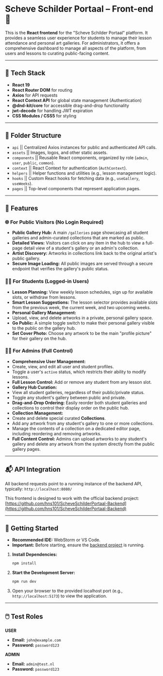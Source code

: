 # Scheve Schilder Portaal – Front-end 🎨

This is the **React frontend** for the "Scheve Schilder Portaal" platform. It provides a seamless user experience for students to manage their lesson attendance and personal art galleries. For administrators, it offers a comprehensive dashboard to manage all aspects of the platform, from users and lessons to curating public-facing content.

---

## 🧱 Tech Stack

-   **React 19**
-   **React Router DOM** for routing
-   **Axios** for API requests
-   **React Context API** for global state management (Authentication)
-   **@dnd-kit/core** for accessible drag-and-drop functionality
-   **jwt-decode** for handling JWT expiration
-   **CSS Modules / CSS5** for styling

---

## 📁 Folder Structure

-   `api` || Centralized Axios instances for public and authenticated API calls.
-   `assets` || Images, logos, and other static assets.
-   `components` || Reusable React components, organized by role (`admin`, `user`, `public`, `common`).
-   `context` || React Context for authentication (`AuthContext`).
-   `helpers` || Helper functions and utilities (e.g., lesson management logic).
-   `hooks` || Custom React hooks for fetching data (e.g., `useGallery`, `useWeeks`).
-   `pages` || Top-level components that represent application pages.

---

## 🚀 Features

### 🌐 For Public Visitors (No Login Required)

-   **Public Gallery Hub:** A main `/galleries` page showcasing all student galleries and admin-curated collections that are marked as public.
-   **Detailed Views:** Visitors can click on any item in the hub to view a full-page detail view of a student's gallery or an admin's collection.
-   **Artist Discovery:** Artworks in collections link back to the original artist's public gallery.
-   **Secure Image Loading:** All public images are served through a secure endpoint that verifies the gallery's public status.

### 👩‍🎨 For Students (Logged-in Users)

-   **Lesson Planning:** View weekly lesson schedules, sign up for available slots, or withdraw from lessons.
-   **Smart Lesson Suggestions:** The lesson selector provides available slots from the previous week, the current week, and two upcoming weeks.
-   **Personal Gallery Management:**
   -   Upload, view, and delete artworks in a private, personal gallery space.
   -   **Go Public:** A simple toggle switch to make their personal gallery visible to the public on the gallery hub.
   -   **Set Cover Photo:** Choose any artwork to be the main "profile picture" for their gallery on the hub.

### 👩‍💼 For Admins (Full Control)

-   **Comprehensive User Management:**
   -   Create, view, and edit all user and student profiles.
   -   Toggle a user's `active` status, which restricts their ability to modify lessons.
-   **Full Lesson Control:** Add or remove any student from any lesson slot.
-   **Gallery Hub Curation:**
   -   View all student galleries, regardless of their public/private status.
   -   Toggle any student's gallery between public and private.
   -   **Drag-and-Drop Ordering:** Easily reorder both student galleries and collections to control their display order on the public hub.
-   **Collection Management:**
   -   Create and delete special curated **Collections**.
   -   Add any artwork from any student's gallery to one or more collections.
   -   Manage the contents of a collection on a dedicated editor page, including reordering and removing artworks.
-   **Full Content Control:** Admins can upload artworks to any student's gallery and delete any artwork from the system directly from the public gallery pages.

---

## 📬 API Integration

All backend requests point to a running instance of the backend API, typically:
`http://localhost:8080/`

This frontend is designed to work with the official backend project:
[https://github.com/hns101/ScheveSchilderPortaal-Backend](https://github.com/hns101/ScheveSchilderPortaal-Backend)

---

## 🔧 Getting Started

-   **Recommended IDE:** WebStorm or VS Code.
-   **Important:** Before starting, ensure the [backend project](https://github.com/hns101/ScheveSchilderPortaal-Backend) is running.

1.  **Install Dependencies:**
    ```bash
    npm install
    ```

2.  **Start the Development Server:**
    ```bash
    npm run dev
    ```

3.  Open your browser to the provided localhost port (e.g., `http://localhost:5173`) to view the application.

---

## 🖱️ Test Roles

**USER**
-   **Email:** `john@example.com`
-   **Password:** `password123`

**ADMIN**
-   **Email:** `admin@test.nl`
-   **Password:** `password123`
